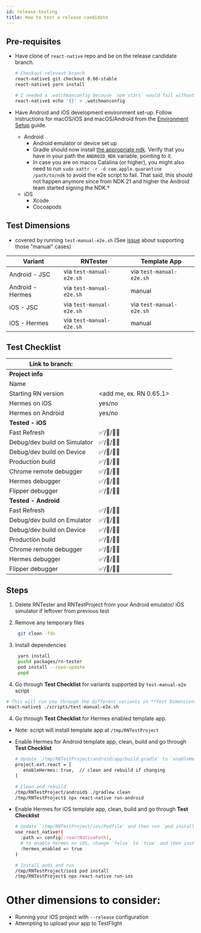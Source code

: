 ```yaml
---
id: release-testing
title: How to test a release candidate
---
```


## Pre-requisites

- Have clone of `react-native` repo and be on the release candidate branch.

  ```bash
  # Checkout relevant branch
  react-native$ git checkout 0.66-stable
  react-native$ yarn install

  # I needed a .watchmanconfig because `npm start` would fail without it.
  react-native$ echo '{}' > .watchmanconfig
  ```

- Have Android and iOS development environment set-up. Follow instructions for macOS/iOS and macOS/Android from the [Environment Setup](/docs/environment-setup) guide.
  - Android
    - Android emulator or device set up
    - Gradle should now install [the appropriate ndk](https://github.com/facebook/react-native/blob/31b64c2615f8af547b68aa6ccaaa244b9c5d3932/template/android/build.gradle#L9). Verify that you have in your path the `ANDROID_NDK` variable, pointing to it.
    - In case you are on macos Catalina (or higher), you might also need to run `sudo xattr -r -d com.apple.quarantine /path/to/ndk` to avoid the e2e script to fail. That said, this should not happen anymore since from NDK 21 and higher the Android team started signing the NDK.\*
  - iOS
    - Xcode
    - Cocoapods

## Test Dimensions

- covered by running `test-manual-e2e.sh` (See [issue](https://github.com/facebook/react-native/issues/33015) about supporting those "manual" cases)

| Variant          | RNTester                 | Template App             |
| ---------------- | ------------------------ | ------------------------ |
| Android - JSC    | via `test-manual-e2e.sh` | via `test-manual-e2e.sh` |
| Android - Hermes | via `test-manual-e2e.sh` | manual                   |
| iOS - JSC        | via `test-manual-e2e.sh` | via `test-manual-e2e.sh` |
| iOS - Hermes     | via `test-manual-e2e.sh` | manual                   |

## Test Checklist

| Link to branch:              |                         |
| ---------------------------- | :---------------------- |
| **Project info**             |                         |
| Name                         |                         |
| Starting RN version          | <add me, ex. RN 0.65.1> |
| Hermes on iOS                | yes/no                  |
| Hermes on Android            | yes/no                  |
| **Tested - iOS**             |                         |
| Fast Refresh                 | ✅/🚨/🙅‍♂️                |
| Debug/dev build on Simulator | ✅/🚨/🙅‍♂️                |
| Debug/dev build on Device    | ✅/🚨/🙅‍♂️                |
| Production build             | ✅/🚨/🙅‍♂️                |
| Chrome remote debugger       | ✅/🚨/🙅‍♂️                |
| Hermes debugger              | ✅/🚨/🙅‍♂️                |
| Flipper debugger             | ✅/🚨/🙅‍♂️                |
| **Tested - Android**         |                         |
| Fast Refresh                 | ✅/🚨/🙅‍♂️                |
| Debug/dev build on Emulator  | ✅/🚨/🙅‍♂️                |
| Debug/dev build on Device    | ✅/🚨/🙅‍♂️                |
| Production build             | ✅/🚨/🙅‍♂️                |
| Chrome remote debugger       | ✅/🚨/🙅‍♂️                |
| Hermes debugger              | ✅/🚨/🙅‍♂️                |
| Flipper debugger             | ✅/🚨/🙅‍♂️                |

## Steps

1. Delete RNTester and RNTestProject from your Android emulator/ iOS simulator if leftover from previous test
2. Remove any temporary files

   ```bash
    git clean -fdx
   ```

3. Install dependencies
   ```bash
    yarn install
    pushd packages/rn-tester
    pod install --repo-update
    popd
   ```
4. Go through **Test Checklist** for variants supported by `test-manual-e2e` script

```bash
# This will run you through the different variants in **Test Dimensions** table
react-native$ ./scripts/test-manual-e2e.sh
```

4. Go through **Test Checklist** for Hermes enabled template app.

- Note: script will install template app at `/tmp/RNTestProject`
- Enable Hermes for Android template app, clean, build and go through **Test Checklist**

  ```bash
  # Update `/tmp/RNTestProject/android/app/build.gradle` to `enableHermes`
  project.ext.react = [
     enableHermes: true,  // clean and rebuild if changing
  ]

  # Clean and rebuild
  /tmp/RNTestProject/android$ ./gradlew clean
  /tmp/RNTestProject$ npx react-native run-android
  ```

- Enable Hermes for iOS template app, clean, build and go through **Test Checklist**

  ```bash
  # Update `/tmp/RNTestProject/ios/Podfile` and then run `pod install`
  use_react_native!(
    :path => config[:reactNativePath],
    # to enable hermes on iOS, change `false` to `true` and then install pods
    :hermes_enabled => true
  )

  # Install pods and run
  /tmp/RNTestProject/ios$ pod install
  /tmp/RNTestProject$ npx react-native run-ios
  ```

# Other dimensions to consider:

- Running your iOS project with `--release` configuration
- Attempting to upload your app to TestFlight
